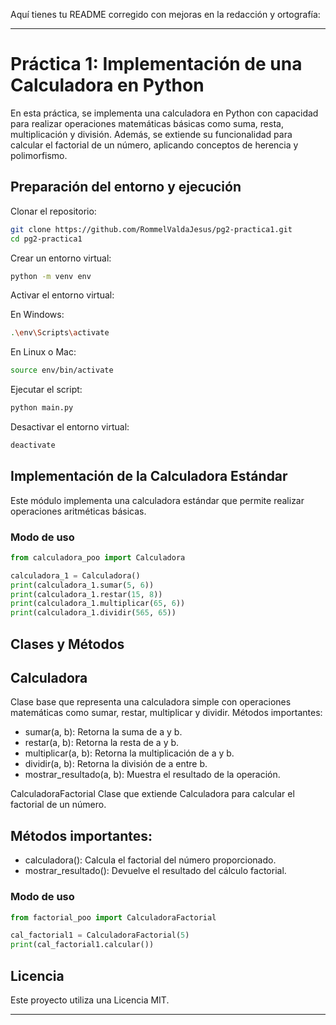 Aquí tienes tu README corregido con mejoras en la redacción y ortografía:

---

# Práctica 1: Implementación de una Calculadora en Python  

En esta práctica, se implementa una calculadora en Python con capacidad para realizar operaciones matemáticas básicas como suma, resta, multiplicación y división. Además, se extiende su funcionalidad para calcular el factorial de un número, aplicando conceptos de herencia y polimorfismo.  

## Preparación del entorno y ejecución  

Clonar el repositorio:  

```sh
git clone https://github.com/RommelValdaJesus/pg2-practica1.git
cd pg2-practica1
```

Crear un entorno virtual:  

```sh
python -m venv env
```

Activar el entorno virtual:  

En Windows:  

```sh
.\env\Scripts\activate
```  

En Linux o Mac:  

```sh
source env/bin/activate
```

Ejecutar el script:  

```sh
python main.py
```

Desactivar el entorno virtual:  

```sh
deactivate
```

## Implementación de la Calculadora Estándar  

Este módulo implementa una calculadora estándar que permite realizar operaciones aritméticas básicas.  

### Modo de uso  

```python
from calculadora_poo import Calculadora  

calculadora_1 = Calculadora()  
print(calculadora_1.sumar(5, 6))  
print(calculadora_1.restar(15, 8))  
print(calculadora_1.multiplicar(65, 6))  
print(calculadora_1.dividir(565, 65))  
```
## Clases y Métodos
## Calculadora
Clase base que representa una calculadora simple con operaciones matemáticas como sumar, restar, multiplicar y dividir.
Métodos importantes:

- sumar(a, b): Retorna la suma de a y b.
- restar(a, b): Retorna la resta de a y b.
- multiplicar(a, b): Retorna la multiplicación de a y b.
- dividir(a, b): Retorna la división de a entre b.
- mostrar_resultado(a, b): Muestra el resultado de la operación.

CalculadoraFactorial
Clase que extiende Calculadora para calcular el factorial de un número.

## Métodos importantes:
- calculadora(): Calcula el factorial del número proporcionado.
- mostrar_resultado(): Devuelve el resultado del cálculo factorial.


### Modo de uso  

```python
from factorial_poo import CalculadoraFactorial  

cal_factorial1 = CalculadoraFactorial(5)  
print(cal_factorial1.calcular())  
```
## Licencia
Este proyecto utiliza una Licencia MIT.

---
